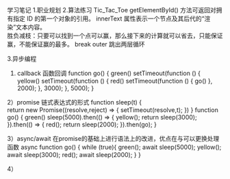 学习笔记
1.职业规划
2.算法练习 Tic_Tac_Toe
  getElementById() 方法可返回对拥有指定 ID 的第一个对象的引用。
innerText 属性表示一个节点及其后代的“渲染”文本内容。 \
胜负减枝：只要可以找到一个点可以赢，那么接下来的计算就可以省去，只能保证赢，不能保证赢的最多。
break outer 跳出两层循环
  
3.异步编程
 1) callback  函数回调
function go() {
        green()
        setTimeout(function () {
            yellow()
            setTimeout(function () {
                red()
                setTimeout(function () {
                    go()
                }, 2000);
            }, 3000);
        }, 5000);
    }

 2）promise  链式表达式的形式
function sleep(t) {  
            return new Promise((resolve,reject) => {
                setTimeout(resolve,t);
            })
        }
        function go() {
            green()
            sleep(5000).then(() => {
                yellow();
                return sleep(3000);
            }).then(() => {
                    red();
                    return sleep(2000);
                }).then(go);
        }

 3）async/await
在promise的基础上进行语法上的改进，优点在与可以更换处理函数
async function go() {
            while (true){
                green();
                await sleep(5000);
                yellow();
                await sleep(3000);
                red();
                await sleep(2000);
            }
        }
  
  4）
